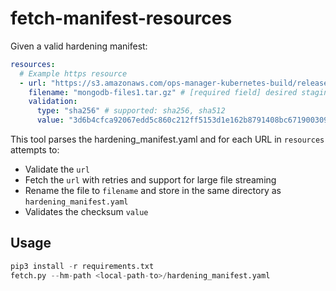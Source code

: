 # fetch-manifest-resources
Given a valid hardening manifest:
```yaml
resources:
  # Example https resource
  - url: "https://s3.amazonaws.com/ops-manager-kubernetes-build/releases/mongodb-enterprise-operator-binaries-release-1.4.2.tar.gz"
    filename: "mongodb-files1.tar.gz" # [required field] desired staging name for the build context
    validation:
      type: "sha256" # supported: sha256, sha512
      value: "3d6b4cfca92067edd5c860c212ff5153d1e162b8791408bc671900309eb555ec" # must be lowercase
```
This tool parses the hardening_manifest.yaml and for each URL in `resources` attempts to:
- Validate the `url`
- Fetch the `url` with retries and support for large file streaming
- Rename the file to `filename` and store in the same directory as `hardening_manifest.yaml`
- Validates the checksum `value`

## Usage
```python
pip3 install -r requirements.txt
fetch.py --hm-path <local-path-to>/hardening_manifest.yaml
```